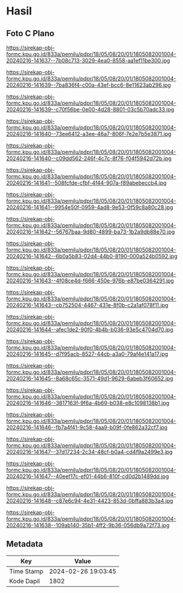 # Hasil

## Foto C Plano

https://sirekap-obj-formc.kpu.go.id/833a/pemilu/pdpr/18/05/08/20/01/1805082001004-20240216-141637--7b08c713-3029-4ea0-8558-aa1ef11be300.jpg

https://sirekap-obj-formc.kpu.go.id/833a/pemilu/pdpr/18/05/08/20/01/1805082001004-20240216-141639--7ba836f4-c00a-43ef-bcc6-8e11623ab296.jpg

https://sirekap-obj-formc.kpu.go.id/833a/pemilu/pdpr/18/05/08/20/01/1805082001004-20240216-141639--c70f56be-0e00-4d28-8801-03c5b70adc33.jpg

https://sirekap-obj-formc.kpu.go.id/833a/pemilu/pdpr/18/05/08/20/01/1805082001004-20240216-141640--73ee6412-a3ee-46a7-806f-7e2e7b5e3871.jpg

https://sirekap-obj-formc.kpu.go.id/833a/pemilu/pdpr/18/05/08/20/01/1805082001004-20240216-141640--c09dd562-246f-4c7c-8f76-f04f5942d72b.jpg

https://sirekap-obj-formc.kpu.go.id/833a/pemilu/pdpr/18/05/08/20/01/1805082001004-20240216-141641--508fcfde-cfbf-4f44-907a-f89abebeccb4.jpg

https://sirekap-obj-formc.kpu.go.id/833a/pemilu/pdpr/18/05/08/20/01/1805082001004-20240216-141641--9954e50f-0959-4ad8-9e53-0f59c8a80c28.jpg

https://sirekap-obj-formc.kpu.go.id/833a/pemilu/pdpr/18/05/08/20/01/1805082001004-20240216-141642--56767baa-9d80-4899-ba73-1b2a9db88e70.jpg

https://sirekap-obj-formc.kpu.go.id/833a/pemilu/pdpr/18/05/08/20/01/1805082001004-20240216-141642--6b0a5b83-02d4-44b0-8190-000a524b0592.jpg

https://sirekap-obj-formc.kpu.go.id/833a/pemilu/pdpr/18/05/08/20/01/1805082001004-20240216-141643--4f08ce4d-f666-450e-976b-e87be0364291.jpg

https://sirekap-obj-formc.kpu.go.id/833a/pemilu/pdpr/18/05/08/20/01/1805082001004-20240216-141643--cb752504-4467-431e-8f0b-c2a1af078f11.jpg

https://sirekap-obj-formc.kpu.go.id/833a/pemilu/pdpr/18/05/08/20/01/1805082001004-20240216-141644--afec1de2-90f0-4b4b-b036-93e5c4704d70.jpg

https://sirekap-obj-formc.kpu.go.id/833a/pemilu/pdpr/18/05/08/20/01/1805082001004-20240216-141645--d7f95acb-8527-44cb-a3a0-79af4e141a17.jpg

https://sirekap-obj-formc.kpu.go.id/833a/pemilu/pdpr/18/05/08/20/01/1805082001004-20240216-141645--8a68c65c-3571-49d1-9629-6abeb3f60652.jpg

https://sirekap-obj-formc.kpu.go.id/833a/pemilu/pdpr/18/05/08/20/01/1805082001004-20240216-141646--3817163f-9f6a-4b69-b038-e8c1098138b1.jpg

https://sirekap-obj-formc.kpu.go.id/833a/pemilu/pdpr/18/05/08/20/01/1805082001004-20240216-141646--fb7a4f41-9c58-4aa9-b09f-0fe862a32cf7.jpg

https://sirekap-obj-formc.kpu.go.id/833a/pemilu/pdpr/18/05/08/20/01/1805082001004-20240216-141647--37d17234-2c34-48cf-b0a4-cd4f9a2499e3.jpg

https://sirekap-obj-formc.kpu.go.id/833a/pemilu/pdpr/18/05/08/20/01/1805082001004-20240216-141647--40eef17c-ef01-44b6-810f-cd0d2b1489dd.jpg

https://sirekap-obj-formc.kpu.go.id/833a/pemilu/pdpr/18/05/08/20/01/1805082001004-20240216-141648--c87e6c94-4e31-4423-853d-0bffa883b3a4.jpg

https://sirekap-obj-formc.kpu.go.id/833a/pemilu/pdpr/18/05/08/20/01/1805082001004-20240216-141638--109ab140-35b1-4ff2-9b36-056db9a72f73.jpg


## Metadata

| Key        | Value               |
| ---------- | ------------------- |
| Time Stamp | 2024-02-26 19:03:45 |
| Kode Dapil | 1802                |



